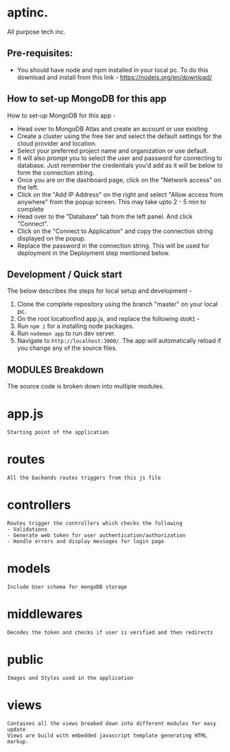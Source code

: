 # aptinc.
All purpose tech inc.

## Pre-requisites:
- You should have node and npm installed in your local pc. To do this download and install from this link - https://nodejs.org/en/download/ 


## How to set-up MongoDB for this app

How to set-up MongoDB for this app - 
 - Head over to MongoDB Atlas and create an account or use existing
 - Create a cluster using the free tier and select the default settings for the cloud provider and location. 
 - Select your preferred project name and organization or use default.
 - It will also prompt you to select the user and password for connecting to database. Just remember the credentials you'd add as it will be below to form the connection string.
 - Once you are on the dashboard page, click on the "Network access" on the left.
 - Click on the "Add IP Address" on the right and select "Allow access from anywhere" from the popup screen. This may take upto 2 - 5 min to complete
 - Head over to the "Database" tab from the left panel. And click "Connect".
 - Click on the "Connect to Application" and copy the connection string displayed on the popup.
 - Replace the password in the connection string. This will be used for deployment in the Deployment step mentioned below.


## Development / Quick start

The below describes the steps for local setup and development -
1. Clone the complete repository using the branch "master" on your local pc.
2. On the root locationfind app.js, and replace the following
 `dbURI` - <This should be the connection string copied from Atlas MongoDB>
3. Run `npm i` for a installing node packages. 
4. Run `nodemon app` to run dev server.
5. Navigate to `http://localhost:3000/`. The app will automatically reload if you change any of the source files.


## MODULES Breakdown
The source code is broken down into multiple modules.

# app.js
    Starting point of the application
# routes
    All the backends routes triggers from this js file
# controllers
    Routes trigger the controllers which checks the following
    - Validations
    - Generate web token for user authentication/authorization
    - Handle errors and display messages for login page
# models
    Include User schema for mongoDB storage
# middlewares
    Decodes the token and checks if user is verified and then redirects
# public
    Images and Styles used in the application
# views
    Containes all the views breaked down into different modules for easy update
    Views are build with embedded javascript template generating HTML markup. 
